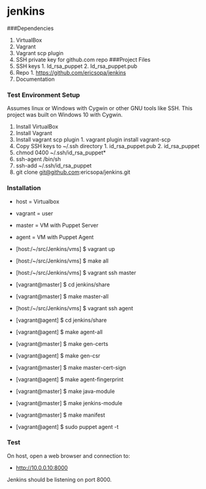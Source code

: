 # jenkins 
###Dependencies
  1. VirtualBox
  2. Vagrant
  3. Vagrant scp plugin
  4. SSH private key for github.com repo
###Project Files
  1. SSH keys
    1. Id_rsa_puppet
    2. Id_rsa_puppet.pub
  2. Repo
    1. https://github.com/ericsopa/jenkins
  3. Documentation

### Test Environment Setup
Assumes linux or Windows with Cygwin or other GNU tools like SSH. This project was built on Windows 10 with Cygwin.
  1. Install VirtualBox
  2. Install Vagrant
  3. Install vagrant scp plugin
    1. vagrant plugin install vagrant-scp
  4. Copy SSH keys to ~/.ssh directory
    1. id_rsa_puppet.pub
    2. id_rsa_puppet
  5. chmod 0400 ~/.ssh/id_rsa_puppet\*
  6. ssh-agent /bin/sh
  7. ssh-add ~/.ssh/id_rsa_puppet
  8. git clone git@github.com:ericsopa/jenkins.git

### Installation

 * host = Virtualbox
 * vagrant = user
 * master = VM with Puppet Server
 * agent = VM with Puppet Agent

 * [host:/~/src/Jenkins/vms] $ vagrant up
 * [host:/~/src/Jenkins/vms] $ make all
 * [host:/~/src/Jenkins/vms] $ vagrant ssh master
 * [vagrant@master] $ cd jenkins/share
 * [vagrant@master] $ make master-all
 * [host:/~/src/Jenkins/vms] $ vagrant ssh agent
 * [vagrant@agent] $ cd jenkins/share
 * [vagrant@agent] $ make agent-all
 * [vagrant@master] $ make gen-certs
 * [vagrant@agent] $ make gen-csr
 * [vagrant@master] $ make master-cert-sign
 * [vagrant@agent] $ make agent-fingerprint
 * [vagrant@master] $ make java-module
 * [vagrant@master] $ make jenkins-module
 * [vagrant@master] $ make manifest
 * [vagrant@agent] $ sudo puppet agent -t

### Test
On host, open a web browser and connection to:

 * http://10.0.0.10:8000

Jenkins should be listening on port 8000.
